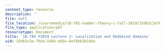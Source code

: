 ```yaml
---
content_type: resource
description: ''
file: null
file_location: /coursemedia/18-785-number-theory-i-fall-2019/32db2c3a76da54bbeb5e6ef8b63b1dda_MIT18_785F19_lec2.pdf
file_type: application/pdf
resourcetype: Document
title: '18.785 F2019 Lecture 2: Localization and Dedekind domains'
uid: 32db2c3a-76da-54bb-eb5e-6ef8b63b1dda
---
```

